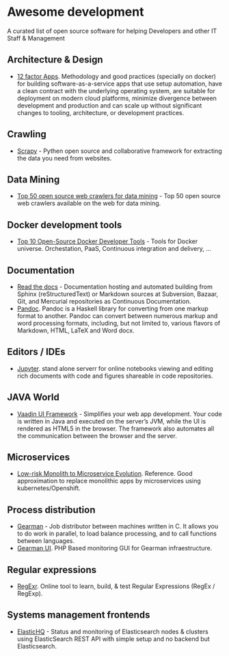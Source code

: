 # Awesome development
A curated list of open source software for helping Developers and other IT Staff & Management

## Architecture & Design
* [12 factor Apps](https://12factor.net/). Methodology and good practices (specially on docker) for building software-as-a-service apps that use setup automation, have a clean contract with the underlying operating system, are suitable for deployment on modern cloud platforms, minimize divergence between development and production and can scale up without significant changes to tooling, architecture, or development practices.

## Crawling
* [Scrapy](http://scrapy.org/) - Pythen open source and collaborative framework for extracting the data you need from websites.

## Data Mining
* [Top 50 open source web crawlers for data mining](http://bigdata-madesimple.com/top-50-open-source-web-crawlers-for-data-mining/) - Top 50 open source web crawlers available on the web for data mining.

## Docker development tools
* [Top 10 Open-Source Docker Developer Tools](https://www.ctl.io/developers/blog/post/top-10-open-source-docker-developer-tools/) - Tools for Docker universe. Orchestation, PaaS, Continuous integration and delivery, ...

## Documentation
* [Read the docs](https://read-the-docs.readthedocs.org/) - Documentation hosting and automated building from Sphinx (reStructuredText) or Markdown sources at Subversion, Bazaar, Git, and Mercurial repositories as Continuous Documentation.
* [Pandoc](https://pandoc.org/MANUAL.html). Pandoc is a Haskell library for converting from one markup format to another. Pandoc can convert between numerous markup and word processing formats, including, but not limited to, various flavors of Markdown, HTML, LaTeX and Word docx.

## Editors / IDEs
* [Jupyter](http://jupyter.org/). stand alone serverr for online notebooks viewing and editing rich documents with code and figures shareable in code repositories.

## JAVA World
* [Vaadin UI Framework](https://vaadin.com/framework) - Simplifies your web app development. Your code is written in Java and executed on the server’s JVM, while the UI is rendered as HTML5 in the browser. The framework also automates all the communication between the browser and the server.

## Microservices
* [Low-risk Monolith to Microservice Evolution](http://blog.christianposta.com/microservices/low-risk-monolith-to-microservice-evolution/). Reference. Good approximation to replace monolithic apps by microservices using kubernetes/Openshift.

## Process distribution
* [Gearman](http://gearman.org/) - Job distributor between machines written in C. It allows you to do work in parallel, to load balance processing, and to call functions between languages. 
* [Gearman UI](https://github.com/gaspaio/gearmanui). PHP Based monitoring GUI for Gearman infraestructure.

## Regular expressions
* [RegExr](http://regexr.com/). Online tool to learn, build, & test Regular Expressions (RegEx / RegExp).

## Systems management frontends
* [ElasticHQ](http://www.elastichq.org/index.html) - Status and monitoring of Elasticsearch nodes & clusters using ElasticSearch REST API with simple setup and no backend but Elasticsearch.

